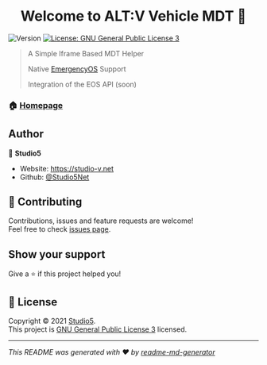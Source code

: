 <h1 align="center">Welcome to ALT:V Vehicle MDT 👋</h1>
<p>
  <img alt="Version" src="https://img.shields.io/badge/version-1.0.0-blue.svg?cacheSeconds=2592000" />
  <a href="https://www.gnu.org/licenses/gpl-3.0.de.html" target="_blank">
    <img alt="License: GNU General Public License 3" src="https://img.shields.io/badge/License-GNU General Public License 3-yellow.svg" />
  </a>
</p>

> A Simple Iframe Based MDT Helper
> 
> Native [EmergencyOS](https://ancomox.com/products/emergencyos) Support
> 
> Integration of the EOS API (soon)

### 🏠 [Homepage](https://studio-v.net)

## Author

👤 **Studio5**

* Website: https://studio-v.net
* Github: [@Studio5Net](https://github.com/Studio5Net)

## 🤝 Contributing

Contributions, issues and feature requests are welcome!<br />Feel free to check [issues page](https://github.com/Studio5Net/ALT-V-vehicle-MDT/issues). 

## Show your support

Give a ⭐️ if this project helped you!

## 📝 License

Copyright © 2021 [Studio5](https://github.com/Studio5Net).<br />
This project is [GNU General Public License 3](https://www.gnu.org/licenses/gpl-3.0.de.html) licensed.

***
_This README was generated with ❤️ by [readme-md-generator](https://github.com/kefranabg/readme-md-generator)_
